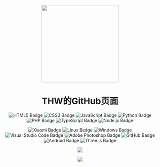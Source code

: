 <div align="center" >

<!-- just img 图片 -->
<img src="https://avatars.githubusercontent.com/u/128902578" width="250" height="250" />
<h1>THW的GitHub页面</h1>
<!--  skill badge 技能徽章 -->

![HTML5 Badge](https://img.shields.io/badge/HTML5-E34F26?logo=html5&logoColor=fff&style=flat)
![CSS3 Badge](https://img.shields.io/badge/CSS3-1572B6?logo=css3&logoColor=fff&style=flat)
![JavaScript Badge](https://img.shields.io/badge/JavaScript-F7DF1E?logo=javascript&logoColor=000&style=flat)
![Python Badge](https://img.shields.io/badge/Python-3776AB?logo=python&logoColor=fff&style=flat)
![PHP Badge](https://img.shields.io/badge/PHP-777BB4?logo=php&logoColor=fff&style=flat)
![TypeScript Badge](https://img.shields.io/badge/TypeScript-3178C6?logo=typescript&logoColor=fff&style=flat)
![Node.js Badge](https://img.shields.io/badge/Node.js-393?logo=nodedotjs&logoColor=fff&style=flat)

![Xiaomi Badge](https://img.shields.io/badge/Xiaomi-FF6900?logo=xiaomi&logoColor=fff&style=flat)
![Linux Badge](https://img.shields.io/badge/Linux-FCC624?logo=linux&logoColor=000&style=flat)
![Windows Badge](https://img.shields.io/badge/Windows-0078D6?logo=windows&logoColor=fff&style=flat)
![Visual Studio Code Badge](https://img.shields.io/badge/Visual%20Studio%20Code-007ACC?logo=visualstudiocode&logoColor=fff&style=flat)
![Adobe Photoshop Badge](https://img.shields.io/badge/Adobe%20Photoshop-31A8FF?logo=adobephotoshop&logoColor=fff&style=flat)
![GitHub Badge](https://img.shields.io/badge/GitHub-181717?logo=github&logoColor=fff&style=flat)
![Android Badge](https://img.shields.io/badge/Android-3DDC84?logo=android&logoColor=fff&style=flat)
![Three.js Badge](https://img.shields.io/badge/Three.js-092E20?logo=threedotjs&logoColor=fff&style=flat)

<p></p>

<!-- programming tool icon 编程工具图标 -->
<img src="https://skills.syvixor.com/api/icons?i=html,css,javascript,json,svg,threejs,php,python,java,nodejs,npm,mysql,docker,git,github,githubcopilot,githubpages,ubuntu,windows,visualstudiocode,vercel,android,telegram,wordpress,bing,googlechrome,firefox,steam,ollama,claudeai,cohere,chatgpt,deepseek,googlegemini,grok,cursor,capcut,homeassistant,windsurf,x" /><br>
<p></p>
<div align="center"> <img src="http://i0.hdslb.com/bfs/new_dyn/1ff36732d121a1c78b9155282c741f3d1493192317.gif" /> </div>
